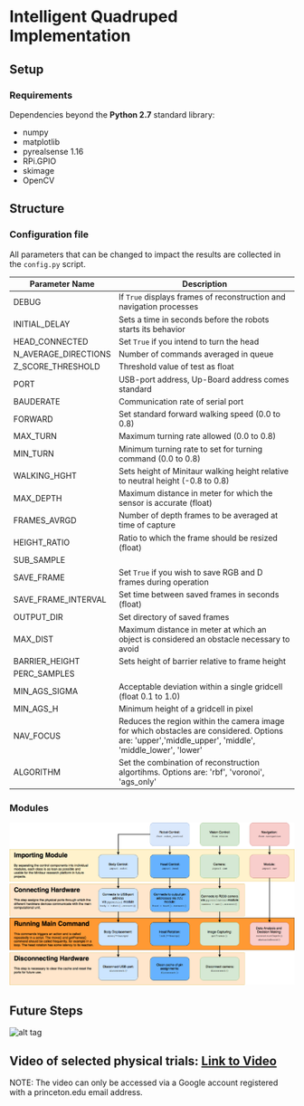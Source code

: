# Intelligent Quadruped Implementation

## Setup
### Requirements
Dependencies beyond the **Python 2.7** standard library:
* numpy
* matplotlib
* pyrealsense 1.16
* RPi.GPIO
* skimage
* OpenCV

## Structure

### Configuration file
All parameters that can be changed to impact the results are collected in the `config.py` script.

Parameter Name | Description
-------------- | -----------
DEBUG | If `True` displays frames of reconstruction and navigation processes
INITIAL_DELAY | Sets a time in seconds before the robots starts its behavior
HEAD_CONNECTED | Set `True` if you intend to turn the head
N_AVERAGE_DIRECTIONS | Number of commands averaged in queue 
Z_SCORE_THRESHOLD | Threshold value of test as float
PORT | USB-port address, Up-Board address comes standard
BAUDERATE | Communication rate of serial port
FORWARD | Set standard forward walking speed (0.0 to 0.8)
MAX_TURN | Maximum turning rate allowed (0.0 to 0.8)
MIN_TURN | Minimum turning rate to set for turning command (0.0 to 0.8)
WALKING_HGHT | Sets height of Minitaur walking height relative to neutral height (-0.8 to 0.8)
MAX_DEPTH | Maximum distance in meter for which the sensor is accurate (float)
FRAMES_AVRGD | Number of depth frames to be averaged at time of capture
HEIGHT_RATIO | Ratio to which the frame should be resized (float)
SUB_SAMPLE | 
SAVE_FRAME | Set `True` if you wish to save RGB and D frames during operation
SAVE_FRAME_INTERVAL | Set time between saved frames in seconds (float)
OUTPUT_DIR | Set directory of saved frames
MAX_DIST | Maximum distance in meter at which an object is considered an obstacle necessary to avoid
BARRIER_HEIGHT | Sets height of barrier relative to frame height
PERC_SAMPLES | 
MIN_AGS_SIGMA | Acceptable deviation within a single gridcell (float 0.1 to 1.0)
MIN_AGS_H | Minimum height of a gridcell in pixel
NAV_FOCUS | Reduces the region within the camera image for which obstacles are considered. Options are: 'upper','middle_upper', 'middle', 'middle_lower', 'lower'
ALGORITHM | Set the combination of reconstruction algortihms. Options are: 'rbf', 'voronoi', 'ags_only'

### Modules 
![Code Structure](/Module_Structure.png)

## Future Steps

![alt tag](https://github.com/IntelligentQuadruped/Implementation.gif)

## Video of selected physical trials: [Link to Video](https://youtu.be/LM8ooHoOcEU)
NOTE: The video can only be accessed via a Google account registered with a princeton.edu email address.
